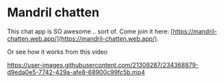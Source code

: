 # Mandril chatten
This chat app is SO awesome .. sort of. Come join it here: [https://mandril-chatten.web.app/](https://mandril-chatten.web.app/).

Or see how it works from this video

https://user-images.githubusercontent.com/21309287/234368879-d9eda0e5-7742-429a-afe8-68900c99fc5b.mp4

